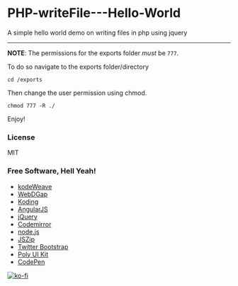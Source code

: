 # PHP-writeFile---Hello-World
A simple hello world demo on writing files in php using jquery

----------

**NOTE**: The permissions for the exports folder *must* be `777`. 

To do so navigate to the exports folder/directory

    cd /exports

Then change the user permission using chmod.

    chmod 777 -R ./ 

Enjoy!

### License
MIT

### Free Software, Hell Yeah!  

- [kodeWeave](http://kodeweave.sourceforge.net/)
- [WebDGap](http://webdgap.sourceforge.net/)
- [Koding](https://koding.com/R/mikethedj4)
- [AngularJS](http://angularjs.org)
- [jQuery](http://jquery.com)
- [Codemirror](http://codemirror.net/)
- [node.js](http://nodejs.org)
- [JSZip](https://stuk.github.io/jszip/)
- [Twitter Bootstrap](http://twitter.github.com/bootstrap/)
- [Poly UI Kit](https://github.com/Guilh/Poly)
- [CodePen](http://codepen.io/michaelsboost)

[![ko-fi](https://az743702.vo.msecnd.net/cdn/kofi2.png?v=0)](https://ko-fi.com/michaelsboost)
